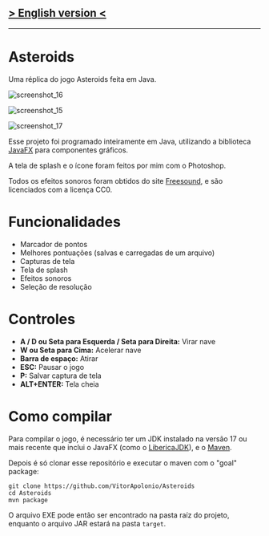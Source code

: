 ## [> English version <](README.md)
___
# Asteroids
Uma réplica do jogo Asteroids feita em Java.


![screenshot_16](https://github.com/user-attachments/assets/fb716666-91f2-41f2-b05b-3dde22503266)

![screenshot_15](https://github.com/user-attachments/assets/ab6f4ce2-9f25-4082-ab81-6764786fa5c7)

![screenshot_17](https://github.com/user-attachments/assets/f870e6c8-54ce-44f7-aebd-cf443ca92e40)

Esse projeto foi programado inteiramente em Java, utilizando a biblioteca [JavaFX](https://openjfx.io/) para componentes gráficos.

A tela de splash e o ícone foram feitos por mim com o Photoshop.

Todos os efeitos sonoros foram obtidos do site [Freesound](https://freesound.org/), e são licenciados com a licença CC0.

# Funcionalidades
- Marcador de pontos
- Melhores pontuações (salvas e carregadas de um arquivo)
- Capturas de tela
- Tela de splash
- Efeitos sonoros
- Seleção de resolução

# Controles
- **A / D ou Seta para Esquerda / Seta para Direita:** Virar nave
- **W ou Seta para Cima:** Acelerar nave
- **Barra de espaço:** Atirar
- **ESC:** Pausar o jogo
- **P:** Salvar captura de tela
- **ALT+ENTER:** Tela cheia

# Como compilar
Para compilar o jogo, é necessário ter um JDK instalado na versão 17 ou mais recente que inclui o JavaFX (como o [LibericaJDK](https://bell-sw.com/pages/downloads/#jdk-21-lts)), e o [Maven](https://maven.apache.org/download.cgi).

Depois é só clonar esse repositório e executar o maven com o "goal" package:

    git clone https://github.com/VitorApolonio/Asteroids
    cd Asteroids
    mvn package

O arquivo EXE pode então ser encontrado na pasta raíz do projeto, enquanto o arquivo JAR estará na pasta `target`.
